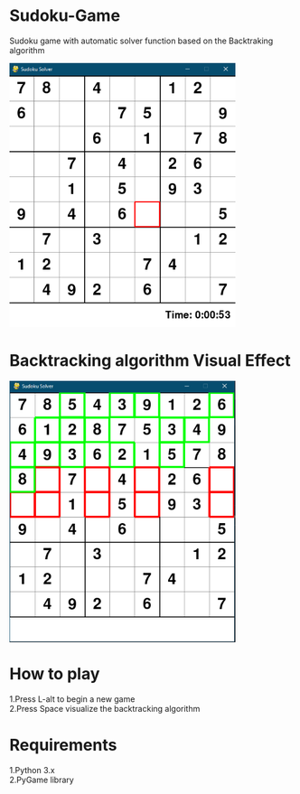 # Sudoku-Game
Sudoku game with automatic solver function based on the Backtraking algorithm

<img src=https://github.com/MarcosM12/Sudoku-Game/blob/master/sudoku.PNG width="400">

# Backtracking algorithm Visual Effect

<img src="https://github.com/MarcosM12/Sudoku-Game/blob/master/Solver.PNG" align="center" width="400">

# How to play
1.Press L-alt to begin a new game  
2.Press Space visualize the backtracking algorithm

# Requirements
1.Python 3.x  
2.PyGame library

